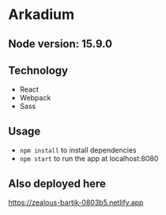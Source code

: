 # Arkadium

## Node version: 15.9.0

## Technology

* React
* Webpack
* Sass

## Usage

* `npm install` to install dependencies
* `npm start` to run the app at localhost:8080


## Also deployed here
https://zealous-bartik-0803b5.netlify.app
